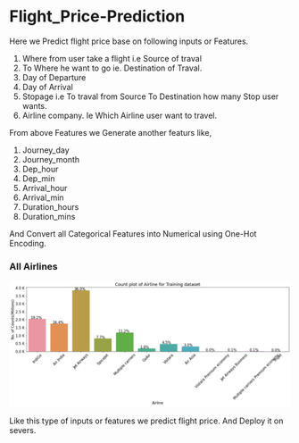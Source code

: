 # Flight_Price-Prediction

Here we Predict flight price base on following inputs or Features.<br>
1. Where from user take a flight i.e Source of traval
2. To Where he want to go ie. Destination of Traval.
3. Day of Departure
4. Day of Arrival
5. Stopage i.e To traval from Source To Destination how many Stop user wants.
6. Airline company. Ie Which Airline user want to travel.

From above Features we Generate another featurs like,
1. Journey_day
2. Journey_month
3. Dep_hour
4. Dep_min
5. Arrival_hour
6. Arrival_min
7. Duration_hours
8. Duration_mins

And Convert all Categorical Features into Numerical using One-Hot Encoding.

### All Airlines
![Image of Airlines](Plots/Airline.png)



Like this type of inputs or features we predict flight price.
And Deploy it on severs.

